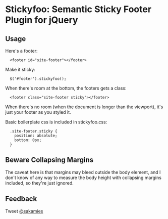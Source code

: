 Stickyfoo: Semantic Sticky Footer Plugin for jQuery
===

Usage
---

Here's a footer:

```
  <footer id="site-footer"></footer>
```

Make it sticky:

```
  $('#footer').stickyfoo();
```

When there's room at the bottom, the footers gets a class:

```
  <footer class="site-footer sticky"></footer>
```

When there's no room (when the document is longer than the viewport), it's just your footer as you styled it.

Basic boilerplate css is included in stickyfoo.css:

```
  .site-footer.sticky {
    position: absolute;
    bottom: 0px;
  }
```

Beware Collapsing Margins
---

The caveat here is that margins may bleed outside the body element, and I don't know of any way to measure the body height with collapsing margins included, so they're just ignored.

Feedback
---

Tweet <a href="http://twitter.com/sakamies">@sakamies</a>